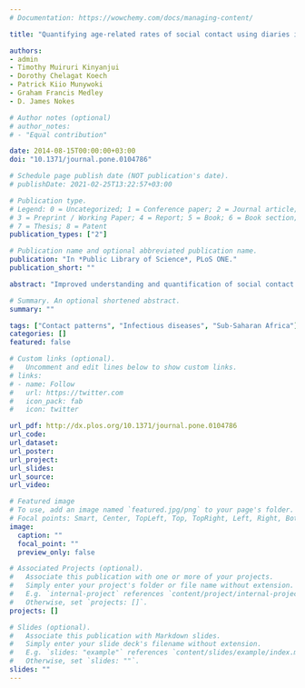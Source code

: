 ```yaml
---
# Documentation: https://wowchemy.com/docs/managing-content/

title: "Quantifying age-related rates of social contact using diaries in a rural coastal population of Kenya."

authors: 
- admin 
- Timothy Muiruri Kinyanjui 
- Dorothy Chelagat Koech 
- Patrick Kiio Munywoki
- Graham Francis Medley
- D. James Nokes

# Author notes (optional)
# author_notes:
# - "Equal contribution"

date: 2014-08-15T00:00:00+03:00
doi: "10.1371/journal.pone.0104786"

# Schedule page publish date (NOT publication's date).
# publishDate: 2021-02-25T13:22:57+03:00

# Publication type.
# Legend: 0 = Uncategorized; 1 = Conference paper; 2 = Journal article;
# 3 = Preprint / Working Paper; 4 = Report; 5 = Book; 6 = Book section;
# 7 = Thesis; 8 = Patent
publication_types: ["2"]

# Publication name and optional abbreviated publication name.
publication: "In *Public Library of Science*, PLoS ONE."
publication_short: ""

abstract: "Improved understanding and quantification of social contact patterns that govern the transmission dynamics of respiratory viral infections has utility in the design of preventative and control measures such as vaccination and social distancing. The objective of this study was to quantify an age-specific matrix of contact rates for a predominantly rural low-income population that would support transmission dynamic modeling of respiratory viruses. From the population register of the Kilifi Health and Demographic Surveillance System, coastal Kenya, 150 individuals per age group (<1, 1–5, 6–15, 16–19, 20–49, 50 and above, in years) were selected by stratified random sampling and requested to complete a day long paper diary of physical contacts (e.g. touch or embrace). The sample was stratified by residence (rural-to-semiurban), month (August 2011 to January 2012, spanning seasonal changes in socio-cultural activities), and day of week. Usable diary responses were obtained from 568 individuals (∼50% of expected). The mean number of contacts per person per day was 17.7 (95% CI 16.7–18.7). Infants reported the lowest contact rates (mean 13.9, 95% CI 12.1–15.7), while primary school students (6–15 years) reported the highest (mean 20.1, 95% CI 18.0–22.2). Rates of contact were higher within groups of similar age (assortative), particularly within the primary school students and adults (20–49 years). Adults and older participants (>50 years) exhibited the highest inter-generational contacts. Rural contact rates were higher than semiurban (18.8 vs 15.6, p = 0.002), with rural primary school students having twice as many assortative contacts as their semiurban peers. This is the first age-specific contact matrix to be defined for tropical Sub-Saharan Africa and has utility in age-structured models to assess the potential impact of interventions for directly transmitted respiratory"

# Summary. An optional shortened abstract.
summary: ""

tags: ["Contact patterns", "Infectious diseases", "Sub-Saharan Africa"]
categories: []
featured: false

# Custom links (optional).
#   Uncomment and edit lines below to show custom links.
# links:
# - name: Follow
#   url: https://twitter.com
#   icon_pack: fab
#   icon: twitter

url_pdf: http://dx.plos.org/10.1371/journal.pone.0104786
url_code:
url_dataset:
url_poster:
url_project:
url_slides:
url_source:
url_video:

# Featured image
# To use, add an image named `featured.jpg/png` to your page's folder. 
# Focal points: Smart, Center, TopLeft, Top, TopRight, Left, Right, BottomLeft, Bottom, BottomRight.
image:
  caption: ""
  focal_point: ""
  preview_only: false

# Associated Projects (optional).
#   Associate this publication with one or more of your projects.
#   Simply enter your project's folder or file name without extension.
#   E.g. `internal-project` references `content/project/internal-project/index.md`.
#   Otherwise, set `projects: []`.
projects: []

# Slides (optional).
#   Associate this publication with Markdown slides.
#   Simply enter your slide deck's filename without extension.
#   E.g. `slides: "example"` references `content/slides/example/index.md`.
#   Otherwise, set `slides: ""`.
slides: ""
---
```

